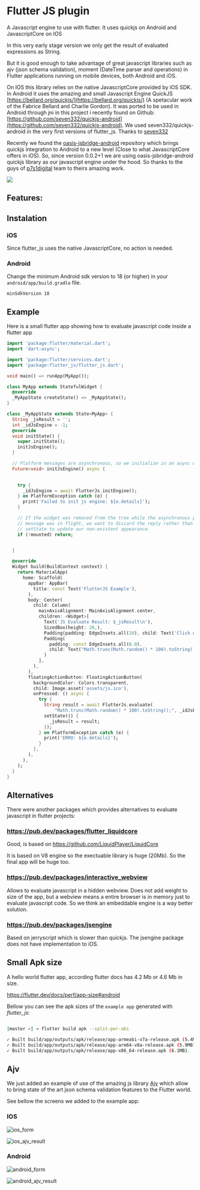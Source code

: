 # Flutter JS plugin

A Javascript engine to use with flutter. It uses quickjs on Android and JavascriptCore on IOS


In this very early stage version we only get the result of evaluated expressions as String.

But it is good enough to take advantage of great javascript libraries such as ajv (json schema validation), moment (DateTime parser and operations) in Flutter applications running on mobile devices, both Android and iOS.

On IOS this library relies on the native JavascriptCore provided by iOS SDK. In Android it uses the amazing and small Javascript Engine QuickJS [https://bellard.org/quickjs/](https://bellard.org/quickjs/) (A spetacular work of the Fabrice Bellard and Charlie Gordon). 
It was ported to be used in Android through jni in this project i recently found on Github: [https://github.com/seven332/quickjs-android](https://github.com/seven332/quickjs-android). 
We used seven332/quickjs-android in the very first versions of flutter_js. Thanks to [seven332](https://github.com/seven332)

Recently we found the [oasis-jsbridge-android](https://github.com/p7s1digital/oasis-jsbridge-android) repository which brings quickjs integration to Android to a new level (Close to what JavascriptCore offers in iOS). So,
since version 0.0.2+1 we are using oasis-jsbridge-android quickjs library as our javascript engine under the hood. So thanks to the guys of [p7s1digital](https://github.com/p7s1digital/) team to theirs
amazing work.  


![](doc/flutter_js.png)


## Features:

## Instalation

### iOS

Since flutter_js uses the native JavascriptCore, no action is needed.

### Android

Change the minimum Android sdk version to 18 (or higher) in your `android/app/build.gradle` file.

```
minSdkVersion 18
```


## Example

Here is a small flutter app showing how to evaluate javascript code inside a flutter app



```dart
import 'package:flutter/material.dart';
import 'dart:async';

import 'package:flutter/services.dart';
import 'package:flutter_js/flutter_js.dart';

void main() => runApp(MyApp());

class MyApp extends StatefulWidget {
  @override
  _MyAppState createState() => _MyAppState();
}

class _MyAppState extends State<MyApp> {
  String _jsResult = '';
  int _idJsEngine = -1;
  @override
  void initState() {
    super.initState();
    initJsEngine();
  }

  // Platform messages are asynchronous, so we initialize in an async method.
  Future<void> initJsEngine() async {
  

    try {
      _idJsEngine = await FlutterJs.initEngine();
    } on PlatformException catch (e) {
      print('Failed to init js engine: ${e.details}');
    }

    // If the widget was removed from the tree while the asynchronous platform
    // message was in flight, we want to discard the reply rather than calling
    // setState to update our non-existent appearance.
    if (!mounted) return;


  }

  @override
  Widget build(BuildContext context) {
    return MaterialApp(
      home: Scaffold(
        appBar: AppBar(
          title: const Text('FlutterJS Example'),
        ),
        body: Center(
          child: Column(
            mainAxisAlignment: MainAxisAlignment.center,
            children: <Widget>[
              Text('JS Evaluate Result: $_jsResult\n'),
              SizedBox(height: 20,),
              Padding(padding: EdgeInsets.all(10), child: Text('Click on the big JS Yellow Button to evaluate the expression bellow using the flutter_js plugin'),),
              Padding(
                padding: const EdgeInsets.all(8.0),
                child: Text("Math.trunc(Math.random() * 100).toString();", style: TextStyle(fontSize: 12, fontStyle: FontStyle.italic, fontWeight: FontWeight.bold),),
              )
            ],
          ),
        ),
        floatingActionButton: FloatingActionButton(
          backgroundColor: Colors.transparent, 
          child: Image.asset('assets/js.ico'),
          onPressed: () async {
            try {
              String result = await FlutterJs.evaluate(
                  "Math.trunc(Math.random() * 100).toString();", _idJsEngine);
              setState(() {
                _jsResult = result;
              });
            } on PlatformException catch (e) {
              print('ERRO: ${e.details}');
            }
          },
        ),
      ),
    );
  }
}

```


## Alternatives

There were another packages which provides alternatives to evaluate javascript in flutter projects:

### https://pub.dev/packages/flutter_liquidcore

Good, is based on https://github.com/LiquidPlayer/LiquidCore

It is based on V8 engine so the exectuable library is huge (20Mb). So the final app will be huge too.


### https://pub.dev/packages/interactive_webview

Allows to evaluate javascript in a hidden webview. Does not add weight to size of the app, but a webview means a entire browser is in memory just to evaluate javascript code. So we think an embeddable engine is a way better solution.

### https://pub.dev/packages/jsengine

Based on jerryscript which is slower than quickjs. The jsengine package does not have implementation to iOS.




## Small Apk size

A hello world flutter app, according flutter docs has 4.2 Mb or 4.6 Mb in size.

https://flutter.dev/docs/perf/app-size#android


Bellow you can see the apk sizes of the `example app` generated with *flutter_js*:

```bash

|master ✓| → flutter build apk --split-per-abi

✓ Built build/app/outputs/apk/release/app-armeabi-v7a-release.apk (5.4MB).
✓ Built build/app/outputs/apk/release/app-arm64-v8a-release.apk (5.9MB).
✓ Built build/app/outputs/apk/release/app-x86_64-release.apk (6.1MB).
```


## Ajv

We just added an example of use of the amazing js library [Ajv](https://ajv.js.org/) which allow to bring state of the art json schema validation features
to the Flutter world.


See bellow the screens we added to the example app:

### IOS

![ios_form](doc/ios_ajv_form.png)

![ios_ajv_result](doc/ios_ajv_result.png)

### Android

![android_form](doc/android_ajv_form.png)

![android_ajv_result](doc/android_ajv_result.png)


